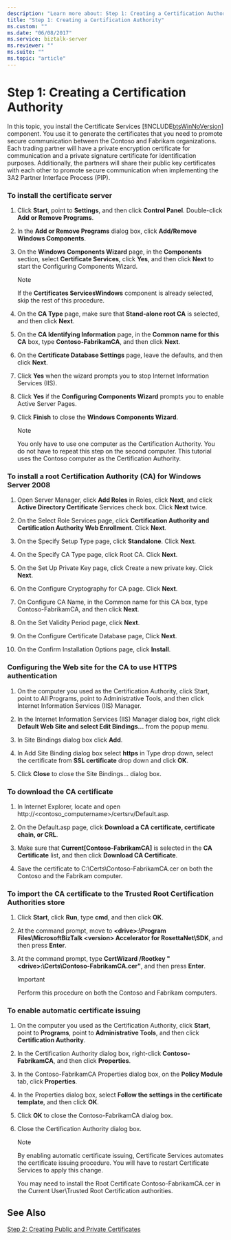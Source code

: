 ```yaml
---
description: "Learn more about: Step 1: Creating a Certification Authority"
title: "Step 1: Creating a Certification Authority"
ms.custom: ""
ms.date: "06/08/2017"
ms.service: biztalk-server
ms.reviewer: ""
ms.suite: ""
ms.topic: "article"
---
```

# Step 1: Creating a Certification Authority
In this topic, you install the Certificate Services [!INCLUDE[btsWinNoVersion](../../includes/btswinnoversion-md.md)] component. You use it to generate the certificates that you need to promote secure communication between the Contoso and Fabrikam organizations. Each trading partner will have a private encryption certificate for communication and a private signature certificate for identification purposes. Additionally, the partners will share their public key certificates with each other to promote secure communication when implementing the 3A2 Partner Interface Process (PIP).  
  
### To install the certificate server  
  
1.  Click **Start**, point to **Settings**, and then click **Control Panel**. Double-click **Add or Remove Programs**.  
  
2.  In the **Add or Remove Programs** dialog box, click **Add/Remove Windows Components**.  
  
3.  On the **Windows Components Wizard** page, in the **Components** section, select **Certificate Services**, click **Yes**, and then click **Next** to start the Configuring Components Wizard.  
  
    > [!NOTE]
    >  If the **Certificates ServicesWindows** component is already selected, skip the rest of this procedure.  
  
4.  On the **CA Type** page, make sure that **Stand-alone root CA** is selected, and then click **Next**.  
  
5.  On the **CA Identifying Information** page, in the **Common name for this CA** box, type **Contoso-FabrikamCA**, and then click **Next**.  
  
6.  On the **Certificate Database Settings** page, leave the defaults, and then click **Next**.  
  
7.  Click **Yes** when the wizard prompts you to stop Internet Information Services (IIS).  
  
8.  Click **Yes** if the **Configuring Components Wizard** prompts you to enable Active Server Pages.  
  
9. Click **Finish** to close the **Windows Components Wizard**.  
  
    > [!NOTE]
    >  You only have to use one computer as the Certification Authority. You do not have to repeat this step on the second computer. This tutorial uses the Contoso computer as the Certification Authority.  
  
### To install a root Certification Authority (CA) for Windows Server 2008  
  
1.  Open Server Manager, click **Add Roles** in Roles, click **Next**, and click **Active Directory Certificate** Services check box. Click **Next** twice.  
  
2.  On the Select Role Services page, click **Certification Authority and Certification Authority Web Enrollment**. Click **Next**.  
  
3.  On the Specify Setup Type page, click **Standalone**. Click **Next**.  
  
4.  On the Specify CA Type page, click Root CA. Click **Next**.  
  
5.  On the Set Up Private Key page, click Create a new private key. Click **Next**.  
  
6.  On the Configure Cryptography for CA page. Click **Next**.  
  
7.  On Configure CA Name, in the Common name for this CA box, type Contoso-FabrikamCA, and then click **Next**.  
  
8.  On the Set Validity Period page, click **Next**.  
  
9. On the Configure Certificate Database page, Click **Next**.  
  
10. On the Confirm Installation Options page, click **Install**.  
  
### Configuring the Web site for the CA to use HTTPS authentication  
  
1.  On the computer you used as the Certification Authority, click Start, point to All Programs, point to Administrative Tools, and then click Internet Information Services (IIS) Manager.  
  
2.  In the Internet Information Services (IIS) Manager dialog box, right click **Default Web Site and select Edit Bindings…** from the popup menu.  
  
3.  In Site Bindings dialog box click **Add**.  
  
4.  In Add Site Binding dialog box select **https** in Type drop down, select the certificate from **SSL certificate** drop down and click **OK**.  
  
5.  Click **Close** to close the Site Bindings… dialog box.  
  
### To download the CA certificate  
  
1.  In Internet Explorer, locate and open http://<contoso_computername>/certsrv/Default.asp.  
  
2.  On the Default.asp page, click **Download a CA certificate, certificate chain, or CRL**.  
  
3.  Make sure that **Current[Contoso-FabrikamCA]** is selected in the **CA Certificate** list, and then click **Download CA Certificate**.  
  
4.  Save the certificate to C:\Certs\Contoso-FabrikamCA.cer on both the Contoso and the Fabrikam computer.  
  
### To import the CA certificate to the Trusted Root Certification Authorities store  
  
1.  Click **Start**, click **Run**, type **cmd**, and then click **OK**.  
  
2.  At the command prompt, move to **\<drive\>:\Program Files\MicrosoftBizTalk \<version\> Accelerator for RosettaNet\SDK**, and then press **Enter**.  
  
3.  At the command prompt, type **CertWizard /Rootkey "\<drive\>:\Certs\Contoso-FabrikamCA.cer"**, and then press **Enter**.  
  
    > [!IMPORTANT]
    >  Perform this procedure on both the Contoso and Fabrikam computers.  
  
### To enable automatic certificate issuing  
  
1.  On the computer you used as the Certification Authority, click **Start**, point to **Programs**, point to **Administrative Tools**, and then click **Certification Authority**.  
  
2.  In the Certification Authority dialog box, right-click **Contoso-FabrikamCA**, and then click **Properties**.  
  
3.  In the Contoso-FabrikamCA Properties dialog box, on the **Policy Module** tab, click **Properties**.  
  
4.  In the Properties dialog box, select **Follow the settings in the certificate template**, and then click **OK**.  
  
5.  Click **OK** to close the Contoso-FabrikamCA dialog box.  
  
6.  Close the Certification Authority dialog box.  
  
    > [!NOTE]
    >  By enabling automatic certificate issuing, Certificate Services automates the certificate issuing procedure. You will have to restart Certificate Services to apply this change.  
    >   
    >  You may need to install the Root Certificate Contoso-FabrikamCA.cer in the Current User\Trusted Root Certification authorities.  
  
## See Also  
 [Step 2: Creating Public and Private Certificates](../../adapters-and-accelerators/accelerator-rosettanet/step-2-creating-public-and-private-certificates.md)
